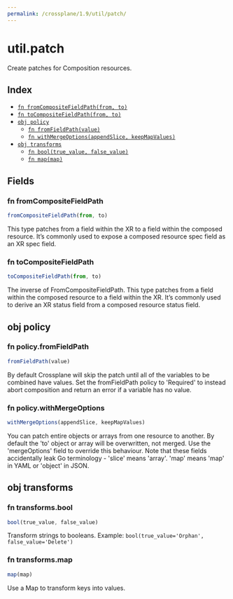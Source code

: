 ```yaml
---
permalink: /crossplane/1.9/util/patch/
---
```


# util.patch

Create patches for Composition resources.

## Index

* [`fn fromCompositeFieldPath(from, to)`](#fn-fromcompositefieldpath)
* [`fn toCompositeFieldPath(from, to)`](#fn-tocompositefieldpath)
* [`obj policy`](#obj-policy)
  * [`fn fromFieldPath(value)`](#fn-policyfromfieldpath)
  * [`fn withMergeOptions(appendSlice, keepMapValues)`](#fn-policywithmergeoptions)
* [`obj transforms`](#obj-transforms)
  * [`fn bool(true_value, false_value)`](#fn-transformsbool)
  * [`fn map(map)`](#fn-transformsmap)

## Fields

### fn fromCompositeFieldPath

```ts
fromCompositeFieldPath(from, to)
```

This type patches from a field within the XR to a field within the composed
resource. It’s commonly used to expose a composed resource spec field as an XR
spec field.


### fn toCompositeFieldPath

```ts
toCompositeFieldPath(from, to)
```

The inverse of FromCompositeFieldPath. This type patches from a field within the
composed resource to a field within the XR. It’s commonly used to derive an XR
status field from a composed resource status field.


## obj policy



### fn policy.fromFieldPath

```ts
fromFieldPath(value)
```

By default Crossplane will skip the patch until all of the variables to be
combined have values. Set the fromFieldPath policy to 'Required' to instead
abort composition and return an error if a variable has no value.


### fn policy.withMergeOptions

```ts
withMergeOptions(appendSlice, keepMapValues)
```

You can patch entire objects or arrays from one resource to another. By default
the 'to' object or array will be overwritten, not merged. Use the 'mergeOptions'
field to override this behaviour. Note that these fields accidentally leak Go
terminology - 'slice' means 'array'. 'map' means 'map' in YAML or 'object' in
JSON.


## obj transforms



### fn transforms.bool

```ts
bool(true_value, false_value)
```

Transform strings to booleans.
Example: `bool(true_value='Orphan', false_value='Delete')`


### fn transforms.map

```ts
map(map)
```

Use a Map to transform keys into values.
